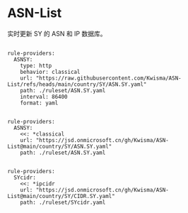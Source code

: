 
# ASN-List

实时更新 SY 的 ASN 和 IP 数据库。

<pre><code class="language-javascript">
rule-providers:
  ASNSY:
    type: http
    behavior: classical
    url: "https://raw.githubusercontent.com/Kwisma/ASN-List/refs/heads/main/country/SY/ASN.SY.yaml"
    path: ./ruleset/ASN.SY.yaml
    interval: 86400
    format: yaml
</code></pre>

<pre><code class="language-javascript">
rule-providers:
  ASNSY:
    <<: *classical
    url: "https://jsd.onmicrosoft.cn/gh/Kwisma/ASN-List@main/country/SY/ASN.SY.yaml"
    path: ./ruleset/ASN.SY.yaml
</code></pre>

<pre><code class="language-javascript">
rule-providers:
  SYcidr:
    <<: *ipcidr
    url: "https://jsd.onmicrosoft.cn/gh/Kwisma/ASN-List@main/country/SY/CIDR.SY.yaml"
    path: ./ruleset/SYcidr.yaml
</code></pre>